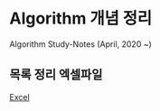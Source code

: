 # Algorithm 개념 정리   

Algorithm Study-Notes (April, 2020 ~)     
   
## 목록 정리 엑셀파일   
[Excel](https://github.com/jonitox/AlgorithmStudies/blob/master/%EC%95%8C%EA%B3%A0%EB%A6%AC%EC%A6%98%20%EB%AA%A9%EB%A1%9D%20%EC%A0%95%EB%A6%AC.xlsx)<BR>    

